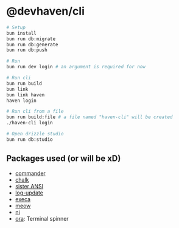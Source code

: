 # @devhaven/cli

```sh
# Setup
bun install
bun run db:migrate
bun run db:generate
bun run db:push

# Run
bun run dev login # an argument is required for now

# Run cli
bun run build
bun link 
bun link haven
haven login

# Run cli from a file
bun run build:file # a file named "haven-cli" will be created
./haven-cli login

# Open drizzle studio
bun run db:studio 
```

## Packages used (or will be xD)
- [commander](https://www.npmjs.com/package/commander)
- [chalk](https://www.npmjs.com/package/chalk)
- [sister ANSI](https://www.npmjs.com/package/sisteransi)
- [log-update](https://www.npmjs.com/package/log-update)
- [execa](https://github.com/sindresorhus/execa)
- [meow](https://www.npmjs.com/package/meow)
- [ni](https://github.com/antfu-collective/ni#readme)
- [ora](https://www.npmjs.com/package/ora): Terminal spinner